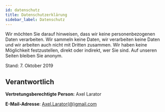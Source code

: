 ```yaml
---
id: datenschutz
title: Datenschutzerklärung
sidebar_label: Datenschutz
---
```


Wir möchten Sie darauf hinweisen, dass wir keine personenbezogenen Daten verarbeiten. Wir sammeln keine Daten, wir verarbeiten keine Daten und wir arbeiten auch nicht mit Dritten zusammen. Wir haben keine Möglichkeit festzustellen, direkt oder indirekt, wer Sie sind. Auf unseren Seiten bleiben Sie anonym.

Stand: 7. Oktober 2019

## Verantwortlich

**Vertretungsberechtigte Person:** Axel Larator

**E-Mail-Adresse**: <a href="mailto:Axel.Larator@gmail.com">Axel.Larator(@)gmail.com</a>
